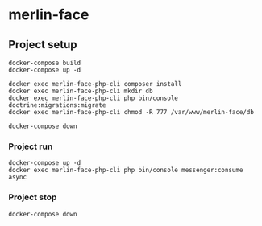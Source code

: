 # merlin-face

## Project setup
```
docker-compose build
docker-compose up -d

docker exec merlin-face-php-cli composer install
docker exec merlin-face-php-cli mkdir db
docker exec merlin-face-php-cli php bin/console doctrine:migrations:migrate
docker exec merlin-face-php-cli chmod -R 777 /var/www/merlin-face/db

docker-compose down
```

### Project run
```
docker-compose up -d
docker exec merlin-face-php-cli php bin/console messenger:consume async
```

### Project stop
```
docker-compose down
```
